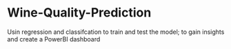 # Wine-Quality-Prediction
Usin regression and classifcation to train and test the model; to gain insights and create a PowerBI dashboard
